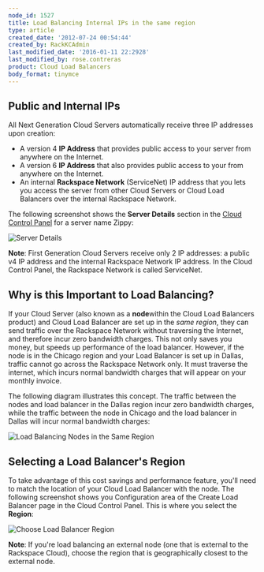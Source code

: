 ```yaml
---
node_id: 1527
title: Load Balancing Internal IPs in the same region
type: article
created_date: '2012-07-24 00:54:44'
created_by: RackKCAdmin
last_modified_date: '2016-01-11 22:2928'
last_modified_by: rose.contreras
product: Cloud Load Balancers
body_format: tinymce
---
```


Public and Internal IPs
-----------------------

All Next Generation Cloud Servers automatically receive three IP
addresses upon creation:

-   A version 4 **IP Address** that provides public access to your
    server from anywhere on the Internet. 
-   A version 6 **IP Address** that also provides public access to your
    from anywhere on the Internet. 
-   An internal **Rackspace Network** (ServiceNet) IP address that you
    lets you access the server from other Cloud Servers or Cloud Load
    Balancers over the internal Rackspace Network. 

The following screenshot shows the **Server Details** section in the
[Cloud Control Panel](http://mycloud.rackspace.com) for a server name
Zippy:

![Server Details](http://c691244.r44.cf2.rackcdn.com/IPs.png)

**Note**: First Generation Cloud Servers receive only 2 IP addresses: a
public v4 IP address and the internal Rackspace Network IP address. In
the Cloud Control Panel, the Rackspace Network is called ServiceNet.

Why is this Important to Load Balancing?
----------------------------------------

If your Cloud Server (also known as a **node**within the Cloud Load
Balancers product) and Cloud Load Balancer are set up in the *same
region*, they can send traffic over the Rackspace Network without
traversing the Internet, and therefore incur zero bandwidth charges.
This not only saves you money, but speeds up performance of the load
balancer. However, if the node is in the Chicago region and your Load
Balancer is set up in Dallas, traffic cannot go across the Rackspace
Network only. It must traverse the internet, which incurs normal
bandwidth charges that will appear on your monthly invoice.

The following diagram illustrates this concept. The traffic between the
nodes and load balancer in the Dallas region incur zero bandwidth
charges, while the traffic between the node in Chicago and the load
balancer in Dallas will incur normal bandwidth charges:

![Load Balancing Nodes in the Same
Region](http://c691244.r44.cf2.rackcdn.com/cloud-load-balancers-illustration.png)

**Selecting a Load Balancer's Region**
--------------------------------------

To take advantage of this cost savings and performance feature, you'll
need to match the location of your Cloud Load Balancer with the node.
The following screenshot shows you Configuration area of the Create Load
Balancer page in the Cloud Control Panel. This is where you select the
**Region**:

![Choose Load Balancer
Region](http://c691244.r44.cf2.rackcdn.com/LB%20Public%20vs%20Private%20IPs.png)

**Note**: If you're load balancing an external node (one that is
external to the Rackspace Cloud), choose the region that is
geographically closest to the external node.

 

